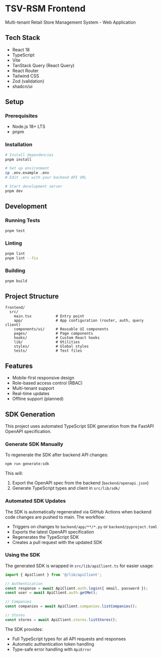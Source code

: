 # TSV-RSM Frontend

Multi-tenant Retail Store Management System - Web Application

## Tech Stack
- React 18
- TypeScript
- Vite
- TanStack Query (React Query)
- React Router
- Tailwind CSS
- Zod (validation)
- shadcn/ui

## Setup

### Prerequisites
- Node.js 18+ LTS
- pnpm

### Installation
```bash
# Install dependencies
pnpm install

# Set up environment
cp .env.example .env
# Edit .env with your backend API URL

# Start development server
pnpm dev
```

## Development

### Running Tests
```bash
pnpm test
```

### Linting
```bash
pnpm lint
pnpm lint --fix
```

### Building
```bash
pnpm build
```

## Project Structure
```
frontend/
  src/
    main.tsx           # Entry point
    app/               # App configuration (router, auth, query client)
    components/ui/     # Reusable UI components
    pages/             # Page components
    hooks/             # Custom React hooks
    lib/               # Utilities
    styles/            # Global styles
    tests/             # Test files
```

## Features
- Mobile-first responsive design
- Role-based access control (RBAC)
- Multi-tenant support
- Real-time updates
- Offline support (planned)

## SDK Generation

This project uses automated TypeScript SDK generation from the FastAPI OpenAPI specification.

### Generate SDK Manually

To regenerate the SDK after backend API changes:

```bash
npm run generate:sdk
```

This will:
1. Export the OpenAPI spec from the backend (`backend/openapi.json`)
2. Generate TypeScript types and client in `src/lib/sdk/`

### Automated SDK Updates

The SDK is automatically regenerated via GitHub Actions when backend code changes are pushed to main. The workflow:
- Triggers on changes to `backend/app/**/*.py` or `backend/pyproject.toml`
- Exports the latest OpenAPI specification
- Regenerates the TypeScript SDK
- Creates a pull request with the updated SDK

### Using the SDK

The generated SDK is wrapped in `src/lib/apiClient.ts` for easier usage:

```typescript
import { ApiClient } from '@/lib/apiClient';

// Authentication
const response = await ApiClient.auth.login({ email, password });
const user = await ApiClient.auth.getMe();

// Companies
const companies = await ApiClient.companies.listCompanies();

// Stores
const stores = await ApiClient.stores.listStores();
```

The SDK provides:
- Full TypeScript types for all API requests and responses
- Automatic authentication token handling
- Type-safe error handling with `ApiError`
